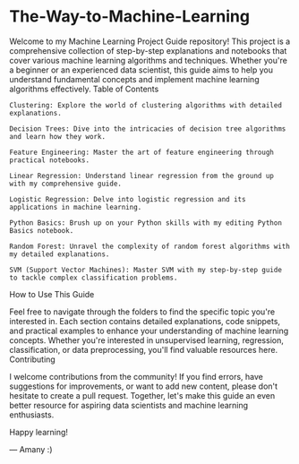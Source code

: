 # The-Way-to-Machine-Learning

Welcome to my Machine Learning Project Guide repository! This project is a comprehensive collection of step-by-step explanations and notebooks that cover various machine learning algorithms and techniques. Whether you're a beginner or an experienced data scientist, this guide aims to help you understand fundamental concepts and implement machine learning algorithms effectively.
Table of Contents

    Clustering: Explore the world of clustering algorithms with detailed explanations.

    Decision Trees: Dive into the intricacies of decision tree algorithms and learn how they work.

    Feature Engineering: Master the art of feature engineering through practical notebooks.

    Linear Regression: Understand linear regression from the ground up with my comprehensive guide.

    Logistic Regression: Delve into logistic regression and its applications in machine learning.

    Python Basics: Brush up on your Python skills with my editing Python Basics notebook.

    Random Forest: Unravel the complexity of random forest algorithms with my detailed explanations.

    SVM (Support Vector Machines): Master SVM with my step-by-step guide to tackle complex classification problems.

How to Use This Guide

Feel free to navigate through the folders to find the specific topic you're interested in. Each section contains detailed explanations, code snippets, and practical examples to enhance your understanding of machine learning concepts. Whether you're interested in unsupervised learning, regression, classification, or data preprocessing, you'll find valuable resources here.
Contributing

I welcome contributions from the community! If you find errors, have suggestions for improvements, or want to add new content, please don't hesitate to create a pull request. Together, let's make this guide an even better resource for aspiring data scientists and machine learning enthusiasts.

Happy learning!

— Amany :)
